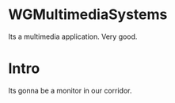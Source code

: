 # WGMultimediaSystems
Its a multimedia application. Very good.

# Intro
Its gonna be a monitor in our corridor.
